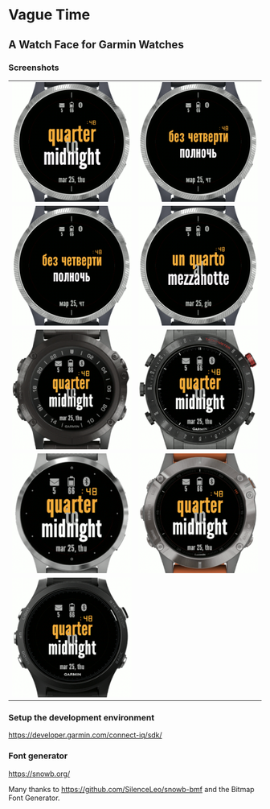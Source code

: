 # Vague Time
## A Watch Face for Garmin Watches

### Screenshots
|    |    |
|:---------:|:---------:|
![](materials/screens/scr1.png)  |  ![](materials/screens/scr2.png)
![](materials/screens/scr2.png)  |  ![](materials/screens/scr3.png)
![](materials/screens/scr4.png)  |  ![](materials/screens/scr5.png)
![](materials/screens/scr6.png)  |  ![](materials/screens/scr7.png)
![](materials/screens/scr8.png)  |



### Setup the development environment
https://developer.garmin.com/connect-iq/sdk/

### Font generator
https://snowb.org/

Many thanks to https://github.com/SilenceLeo/snowb-bmf and the Bitmap Font Generator.
